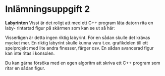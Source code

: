 Inlämningsuppgift 2
===================
**Labyrinten** Visst är det roligt att med ett C++ program låta datorn rita en laby-
rintartad figur på skärmen som kan se ut så här:

Visserligen är detta ingen riktig labyrint. För en sådan skulle det krävas mycket
mer. En riktig labyrint skulle kunna vara t.ex. grafikdelen till ett spelprojekt med
lite andra finesser, färger osv. En sådan avancerad figur kan inte ritas i konsolen.

Du kan gärna försöka med en egen algoritm att skriva ett C++ program som ritar en
sådan figur.
